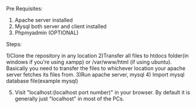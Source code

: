 Pre Requisites:

1) Apache server installed
2) Mysql both server and client installed
3) Phpmyadmin (OPTIONAL)

Steps:

1)Clone the repository in any location
2)Transfer all files to htdocs folder(in windows if you're using xampp) or /var/www/html (if using ubuntu). Basically you 
need to transfer the files to whichever location your apache server fetches its files from.
3)Run apache server, mysql
4) Import mysql database file(example mysql)

5) Visit "localhost:(localhost port number)" in your browser. By default it is generally just "localhost" in most of the PCs.
